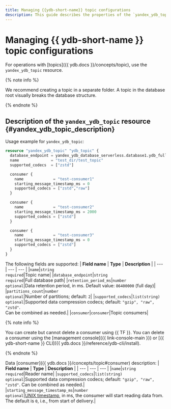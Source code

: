 ```yaml
---
title: Managing {{ydb-short-name}} topic configurations
description: This guide describes the properties of the `yandex_ydb_topic` resource for managing {{ydb-short-name}} topic configurations.
---
```


# Managing {{ ydb-short-name }} topic configurations

For operations with [topics]({{ ydb.docs }}/concepts/topic), use the `yandex_ydb_topic` resource.

{% note info %}

We recommend creating a topic in a separate folder. A topic in the database root visually breaks the database structure.

{% endnote %}

## Description of the `yandex_ydb_topic` resource {#yandex_ydb_topic_description}

Usage example for `yandex_ydb_topic`:

```tf
resource "yandex_ydb_topic" "ydb_topic" {
  database_endpoint = yandex_ydb_database_serverless.database1.ydb_full_endpoint  # DB connection example
  name              = "test_dir/test_topic"
  supported_codecs  = ["zstd"]

  consumer {
    name             = "test-consumer1"
    starting_message_timestamp_ms = 0
    supported_codecs = ["zstd","raw"]
  }

  consumer {
    name             = "test-consumer2"
    starting_message_timestamp_ms = 2000
    supported_codecs = ["zstd"]
  }

  consumer {
    name             = "test-consumer3"
    starting_message_timestamp_ms = 0
    supported_codecs = ["zstd"]
  }
}
```

The following fields are supported:
| **Field name** | **Type** | **Description** |
| --- | --- | --- |
|`name`|`string`<br>`required`|Topic name|
|`database_endpoint`|`string`<br>`required`|Full database path|
|`retention_period_ms`|`number`<br>`optional`|Data retention period, in ms. Default value: `86400000` (full day)|
|`partitions_count`|`number`<br>`optional`|Number of partitions; default: `2`|
|`supported_codecs`|`list(string)`<br>`optional`|Supported data compression codecs; default: `"gzip", "raw", "zstd"`.<br>Can be combined as needed.|
|`consumer`|`consumer`|Topic consumers|

{% note info %}

You can create but cannot delete a consumer using {{ TF }}. You can delete a consumer using the [management console]({{ link-console-main }}) or [{{ ydb-short-name }} CLI]({{ ydb.docs }}/reference/ydb-cli/install).

{% endnote %}

Data [consumer]({{ ydb.docs }}/concepts/topic#consumer) description:
| **Field name** | **Type** | **Description** |
| --- | --- | --- |
|`name`|`string`<br>`required`|Reader name|
|`supported_codecs`|`list(string)`<br>`optional`|Supported data compression codecs; default: `"gzip", "raw", "zstd"`. Can be combined as needed.|
|`starting_message_timestamp_ms`|`number`<br>`optional`|[UNIX timestamp](https://ru.wikipedia.org/wiki/Unix-время), in ms, the consumer will start reading data from. The default is `0`, i.e., from start of delivery.|